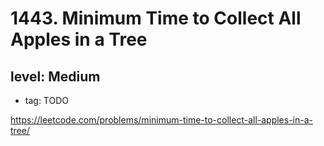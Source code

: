 # 1443. Minimum Time to Collect All Apples in a Tree
## level: Medium

- tag: TODO

https://leetcode.com/problems/minimum-time-to-collect-all-apples-in-a-tree/
